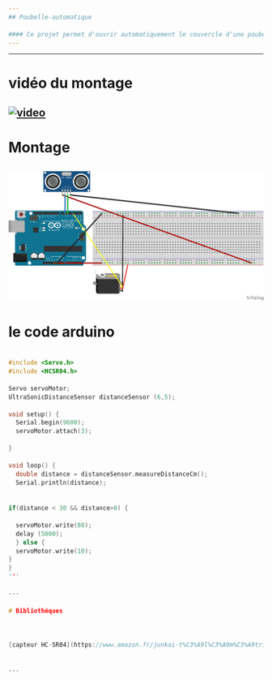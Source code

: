 ```yaml
---
## Poubelle-automatique

#### Ce projet permet d'ouvrir automatiquement le couvercle d'une poubelle.
---
```


---
# vidéo du montage
[![video](https://drive.google.com/open?id=1xSuzQbIytNH0cMay-oF3Uvymxgk5Ut2z)](https://drive.google.com/open?id=1xSuzQbIytNH0cMay-oF3Uvymxgk5Ut2z)
---

# Montage

![SCHEMA](Schema-poubelle-automatique_bb.jpg)
---

# le code arduino

``` c++

#include <Servo.h>
#include <HCSR04.h>

Servo servoMotor;
UltraSonicDistanceSensor distanceSensor (6,5);

void setup() {
  Serial.begin(9600);
  servoMotor.attach(3);

}

void loop() {
  double distance = distanceSensor.measureDistanceCm();
  Serial.println(distance);


if(distance < 30 && distance>0) {
  
  servoMotor.write(80);
  delay (5000);
  } else {
  servoMotor.write(10);
}
}
'''

---

# Bibliothéques



[capteur HC-SR04](https://www.amazon.fr/junkai-t%C3%A9l%C3%A9m%C3%A9trie-ultrasons-Distance-ultrasonique/dp/B07K14XXWQ/ref=sr_1_3?s=industrial&ie=UTF8&qid=1548842913&sr=1-3&keywords=HCSR04)


---
